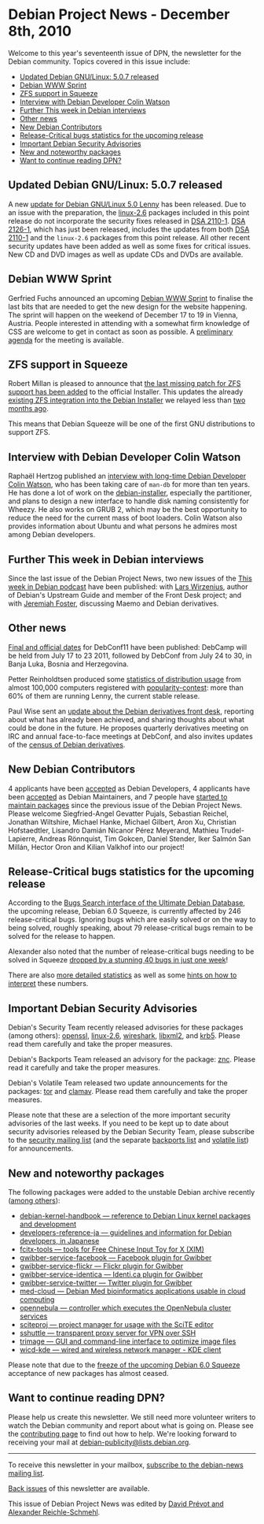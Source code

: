 
Debian Project News - December 8th, 2010
========================================



Welcome to this year's seventeenth issue of DPN, the newsletter for the
Debian community. Topics covered in this issue include:


* [Updated Debian GNU/Linux: 5.0.7 released](https://www.debian.org/News/weekly/2010/17/#lenny)
* [Debian WWW Sprint](https://www.debian.org/News/weekly/2010/17/#web)
* [ZFS support in Squeeze](https://www.debian.org/News/weekly/2010/17/#zfs)
* [Interview with Debian Developer Colin Watson](https://www.debian.org/News/weekly/2010/17/#cwatson)
* [Further This week in Debian interviews](https://www.debian.org/News/weekly/2010/17/#twid)
* [Other news](https://www.debian.org/News/weekly/2010/17/#other)
* [New Debian Contributors](https://www.debian.org/News/weekly/2010/17/#newcontributors)
* [Release-Critical bugs statistics for the upcoming release](https://www.debian.org/News/weekly/2010/17/#rcstats)
* [Important Debian Security Advisories](https://www.debian.org/News/weekly/2010/17/#dsa)
* [New and noteworthy packages](https://www.debian.org/News/weekly/2010/17/#nnwp)
* [Want to continue reading DPN?](https://www.debian.org/News/weekly/2010/17/#continuedpn)


Updated Debian GNU/Linux: 5.0.7 released
----------------------------------------



A new [update
for Debian GNU/Linux 5.0 Lenny](https://www.debian.org/News/2010/20101127) has been released.
Due to an issue with the preparation, the [linux-2.6](https://packages.debian.org/src:linux-2.6) packages included
in this point release do not incorporate the security fixes released in [DSA 2110-1](https://www.debian.org/security/2010/dsa-2110).
[DSA 2126-1](https://www.debian.org/security/2010/dsa-2126),
which has just been released, includes the updates from both [DSA 2110-1](https://www.debian.org/security/2010/dsa-2110)
and the `linux-2.6` packages from this point release.
All other recent security updates have been
added as well as some fixes for critical issues.
New CD and DVD images as well as update CDs and DVDs are available.



Debian WWW Sprint
-----------------



Gerfried Fuchs announced an upcoming [Debian
WWW Sprint](https://lists.debian.org/20101129165411.GA16334@anguilla.debian.or.at) to finalise the last bits that are
needed to get the new design for the website happening.
The sprint will happen on the weekend of
December 17 to 19 in Vienna, Austria.
People interested in attending with a somewhat firm knowledge
of CSS are welcome to get in contact as soon as possible.
A [preliminary
agenda](https://wiki.debian.org/Sprints/2010/WwwSprint) for the meeting is available.



ZFS support in Squeeze
----------------------



Robert Millan is pleased to announce that [the
last missing patch for ZFS support has been added](http://robertmh.wordpress.com/2010/11/27/about-zfs-in-squeeze-2/) to the official Installer.
This updates the already [existing
ZFS integration into the Debian Installer](http://robertmh.wordpress.com/2010/10/13/about-zfs-in-squeeze/) we relayed less than [two months ago](https://www.debian.org/News/weekly/2010/14/#13).
  

This means that Debian Squeeze will be one
of the first GNU distributions to support ZFS.



Interview with Debian Developer Colin Watson
--------------------------------------------



Raphaël Hertzog published an [interview
with long-time Debian Developer Colin Watson](http://raphaelhertzog.com/2010/11/25/people-behind-debian-colin-watson/), who has been
taking care of `man-db` for more than ten years.
He has done a lot of work on the [debian-installer](https://www.debian.org/devel/debian-installer),
especially the partitioner, and plans to design a new
interface to handle disk naming consistently for Wheezy.
He also works on GRUB 2, which may be the best opportunity to
reduce the need for the current mass of boot loaders.
Colin Watson also provides information about Ubuntu and
what persons he admires most among Debian developers.



Further This week in Debian interviews
--------------------------------------


Since the last issue of the Debian Project News, two new issues of the
[This week in
Debian podcast](https://wiki.debian.org/ThisWeekInDebian) have been published: with
[Lars
Wirzenius](http://frostbitemedia.libsyn.com/this-week-in-debian-episode-9), author of Debian's Upstream Guide and member of the Front Desk project; and with
[Jeremiah
Foster](http://frostbitemedia.libsyn.com/this-week-in-debian-episode-10), discussing Maemo and Debian derivatives.



Other news
----------



[Final and official dates](http://lists.debconf.org/lurker/message/20101130.222843.ea312c68.en.html) for
DebConf11 have been published: DebCamp will be held from July 17 to 23 2011, followed
by DebConf from July 24 to 30, in Banja Luka, Bosnia and Herzegovina.




Petter Reinholdtsen produced some [statistics
of distribution usage](https://lists.debian.org/2flwro8mrlg.fsf@login2.uio.no) from almost 100,000 computers registered with
[popularity-contest](https://popcon.debian.org/): more than
60% of them are running Lenny, the current stable release.




Paul Wise sent an [update
about the Debian derivatives front desk](https://lists.debian.org/AANLkTik_y3OPn_qReDEkpYRBT73pBGSD3jB8vAbHkCeM@mail.gmail.com), reporting about what has already been
achieved, and sharing thoughts about what could be done in the future.
He proposes quarterly derivatives meeting on IRC and annual
face-to-face meetings at DebConf, and also invites updates of
the [census
of Debian derivatives](https://wiki.debian.org/Derivatives/Census).



New Debian Contributors
-----------------------



4 applicants have been
[accepted](https://nm.debian.org/nmlist.php#newmaint)
 as Debian Developers,
4 applicants have been
[accepted](https://lists.debian.org/E1PPW3u-00019d-Oj@franck.debian.org)
 as Debian Maintainers, and
7 people have [started
 to maintain packages](https://udd.debian.org/cgi-bin/new-maintainers.cgi) since the previous issue of the Debian
 Project News. Please welcome
Siegfried-Angel Gevatter Pujals, Sebastian Reichel, Jonathan Wiltshire,
Michael Hanke, Michael Gilbert, Aron Xu, Christian Hofstaedtler, Lisandro
Damián Nicanor Pérez Meyerand,
Mathieu Trudel-Lapierre, Andreas Rönnquist, Tim Gokcen, Daniel Stender,
Iker Salmón San Millán, Hector Oron and Kilian Valkhof
 into our project!


Release-Critical bugs statistics for the upcoming release
---------------------------------------------------------


According to the [Bugs Search
 interface of the Ultimate Debian Database](https://udd.debian.org/bugs.cgi), the upcoming release,
 Debian 6.0 Squeeze, is currently affected by
246 release-critical bugs. Ignoring bugs which are easily solved
 or on the way to being solved, roughly speaking, about
79 release-critical bugs remain to be solved for the
 release to happen.


Alexander also noted that the number of release-critical bugs needing to be solved in
Squeeze [dropped by a
stunning 40 bugs in just one week](http://blog.schmehl.info/2010/12/06#2010-48-wow)!


There are also [more detailed
 statistics](http://blog.schmehl.info/Debian/rc-stats/#2010-48) as well as some [hints on how to
 interpret](https://wiki.debian.org/ProjectNews/RC-Stats) these numbers.


Important Debian Security Advisories
------------------------------------


Debian's Security Team recently released
 advisories for these packages (among others):
[openssl](https://www.debian.org/security/2010/dsa-2125),
[linux-2.6](https://www.debian.org/security/2010/dsa-2126),
[wireshark](https://www.debian.org/security/2010/dsa-2127),
[libxml2](https://www.debian.org/security/2010/dsa-2128), and
[krb5](https://www.debian.org/security/2010/dsa-2129).
 Please read them carefully and take the proper measures.


Debian's Backports Team released an advisory for the package:
[znc](https://lists.debian.org/4CEBF9AB.9030706@debian.org).
 Please read it carefully and take the proper measures.


Debian's Volatile Team released two update announcements for the packages:
[tor](https://lists.debian.org/20101122200627.GA17398@thrall.0x539.de) and
[clamav](https://lists.debian.org/20101207185109.GA27733@thrall.0x539.de).
 Please read them carefully and take the proper measures.


Please note that these are a selection of the more important security
advisories of the last weeks. If you need to be kept up to date about
security advisories released by the Debian Security Team, please
subscribe to the [security mailing
list](https://lists.debian.org/debian-security-announce/) (and the separate [backports
list](https://lists.debian.org/debian-backports-announce/) and [volatile list](https://lists.debian.org/debian-volatile-announce)) for announcements.


New and noteworthy packages
---------------------------


The following packages were added to the unstable Debian archive
recently ([among
others](https://packages.debian.org/unstable/main/newpkg)):


* [debian-kernel-handbook — reference to Debian Linux kernel packages and development](https://packages.debian.org/unstable/main/debian-kernel-handbook)
* [developers-reference-ja — guidelines and information for Debian developers, in Japanese](https://packages.debian.org/unstable/main/developers-reference-ja)
* [fcitx-tools — tools for Free Chinese Input Toy for X (XIM)](https://packages.debian.org/unstable/main/fcitx-tools)
* [gwibber-service-facebook — Facebook plugin for Gwibber](https://packages.debian.org/unstable/main/gwibber-service-facebook)
* [gwibber-service-flickr — Flickr plugin for Gwibber](https://packages.debian.org/unstable/main/gwibber-service-flickr)
* [gwibber-service-identica — Identi.ca plugin for Gwibber](https://packages.debian.org/unstable/main/gwibber-service-identica)
* [gwibber-service-twitter — Twitter plugin for Gwibber](https://packages.debian.org/unstable/main/gwibber-service-twitter)
* [med-cloud — Debian Med bioinformatics applications usable in cloud computing](https://packages.debian.org/unstable/main/med-cloud)
* [opennebula — controller which executes the OpenNebula cluster services](https://packages.debian.org/unstable/main/opennebula)
* [sciteproj — project manager for usage with the SciTE editor](https://packages.debian.org/unstable/main/sciteproj)
* [sshuttle — transparent proxy server for VPN over SSH](https://packages.debian.org/unstable/main/sshuttle)
* [trimage — GUI and command-line interface to optimize image files](https://packages.debian.org/unstable/main/trimage)
* [wicd-kde — wired and wireless network manager - KDE client](https://packages.debian.org/unstable/main/wicd-kde)


Please note that due to the [freeze of the upcoming
Debian 6.0 Squeeze](https://www.debian.org/News/2010/20100806) acceptance of new packages has almost ceased.


Want to continue reading DPN?
-----------------------------


Please help us create this newsletter. We still need more volunteer writers
to watch the Debian community and report about what is going on. Please see the
[contributing
page](https://wiki.debian.org/ProjectNews/HowToContribute) to find out how to help. We're looking forward to receiving your mail
at [debian-publicity@lists.debian.org](mailto:debian-publicity@lists.debian.org).




---



 To receive this newsletter in your mailbox, [subscribe to the debian-news mailing list](https://lists.debian.org/debian-news/).



[Back issues](https://www.debian.org/News/weekly/) of this newsletter are available.



This issue of Debian Project News was edited by [David Prévot and Alexander Reichle-Schmehl](mailto:debian-publicity@lists.debian.org).





